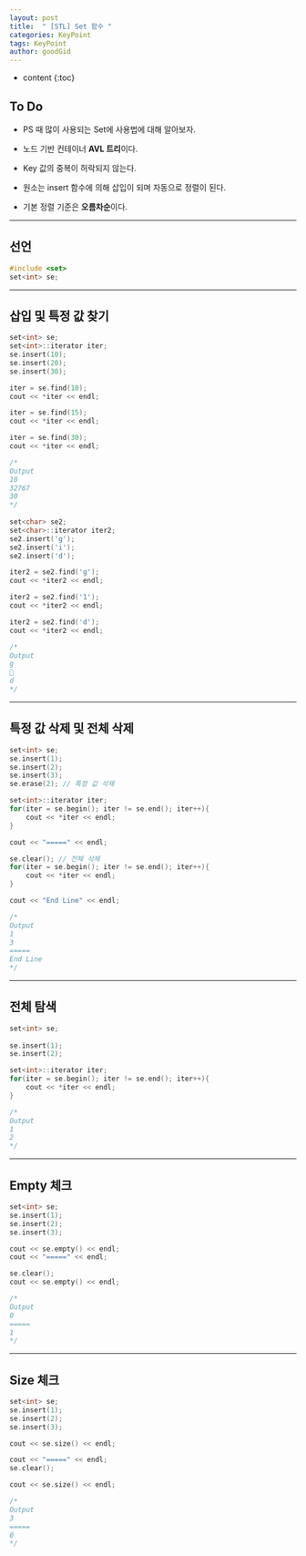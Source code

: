 ```yaml
---
layout: post
title:  " [STL] Set 함수 "
categories: KeyPoint
tags: KeyPoint
author: goodGid
---
```

* content
{:toc}

## To Do

* PS 때 많이 사용되는 Set에 사용법에 대해 알아보자.

* 노드 기반 컨테이너 **AVL 트리**이다.

* Key 값의 중복이 허락되지 않는다.

* 원소는 insert 함수에 의해 삽입이 되며 자동으로 정렬이 된다.

* 기본 정렬 기준은 **오름차순**이다.











---

## 선언 

``` cpp
#include <set>
set<int> se;
```

---

## 삽입 및 특정 값 찾기

``` cpp
set<int> se;
set<int>::iterator iter;
se.insert(10);
se.insert(20);
se.insert(30);

iter = se.find(10);
cout << *iter << endl;

iter = se.find(15);
cout << *iter << endl;

iter = se.find(30);
cout << *iter << endl;

/*
Output
10
32767
30
*/
    
set<char> se2;
set<char>::iterator iter2;
se2.insert('g');
se2.insert('i');
se2.insert('d');

iter2 = se2.find('g');
cout << *iter2 << endl;

iter2 = se2.find('1');
cout << *iter2 << endl;

iter2 = se2.find('d');
cout << *iter2 << endl;

/*
Output
g

d
*/
```

---

## 특정 값 삭제 및 전체 삭제

``` cpp
set<int> se;
se.insert(1);
se.insert(2);
se.insert(3);
se.erase(2); // 특정 값 삭제

set<int>::iterator iter;
for(iter = se.begin(); iter != se.end(); iter++){
    cout << *iter << endl;
}

cout << "=====" << endl;

se.clear(); // 전체 삭제
for(iter = se.begin(); iter != se.end(); iter++){
    cout << *iter << endl;
}

cout << "End Line" << endl;

/*
Output
1
3
=====
End Line 
*/
```

---

## 전체 탐색


``` cpp
set<int> se;
    
se.insert(1);
se.insert(2);

set<int>::iterator iter;
for(iter = se.begin(); iter != se.end(); iter++){
    cout << *iter << endl;
}

/*
Output
1
2
*/
```


---

## Empty 체크


``` cpp
set<int> se;
se.insert(1);
se.insert(2);
se.insert(3);

cout << se.empty() << endl;
cout << "=====" << endl;

se.clear();
cout << se.empty() << endl;

/*
Output
0
=====
1
*/
```


---

## Size 체크

``` cpp
set<int> se;
se.insert(1);
se.insert(2);
se.insert(3);

cout << se.size() << endl;

cout << "=====" << endl;
se.clear();

cout << se.size() << endl;

/*
Output
3
=====
0
*/
```